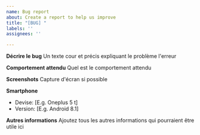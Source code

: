 ```yaml
---
name: Bug report
about: Create a report to help us improve
title: "[BUG] "
labels: ''
assignees: ''

---
```


**Décrire le bug**
Un texte cour et précis expliquant le problème l'erreur

**Comportement attendu**
Quel est le comportement attendu

**Screenshots**
Capture d'écran si possible

**Smartphone**
 - Devise: [E.g. Oneplus 5 t]
 - Version: [E.g. Android 8.1]

**Autres informations**
Ajoutez tous les autres informations qui pourraient être utile ici

